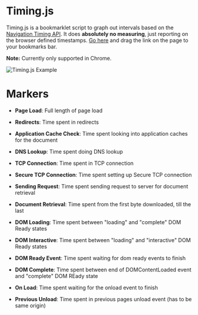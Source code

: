 Timing.js
=========
  
  
Timing.js is a bookmarklet script to graph out intervals based on the
[Navigation Timing API](http://www.w3.org/TR/2011/CR-navigation-timing-20110315/).
It does **absolutely no measuring**, just reporting on the browser defined timestamps.
[Go here](http://www.codenothing.com/archives/2011/timingjs/) and drag the link on the
page to your bookmarks bar.  
  
  
  
**Note:** Currently only supported in Chrome.
  
  
![Timing.js Example](http://www.codenothing.com/demos/2011/timing.js/timing.png "Timing.js Example")


Markers
=======

- **Page Load**: Full length of page load

- **Redirects**: Time spent in redirects

- **Application Cache Check**: Time spent looking into application caches for the document

- **DNS Lookup**: Time spent doing DNS lookup

- **TCP Connection**: Time spent in TCP connection

- **Secure TCP Connection**: Time spent setting up Secure TCP connection

- **Sending Request**: Time spent sending request to server for document retrieval

- **Document Retrieval**: Time spent from the first byte downloaded, till the last

- **DOM Loading**: Time spent between "loading" and "complete" DOM Ready states

- **DOM Interactive**: Time spent between "loading" and "interactive" DOM Ready states

- **DOM Ready Event**: Time spent waiting for dom ready events to finish

- **DOM Complete**: Time spent between end of DOMContentLoaded event and "complete" DOM REady state

- **On Load**: Time spent waiting for the onload event to finish

- **Previous Unload**: Time spent in previous pages unload event (has to be same origin)
